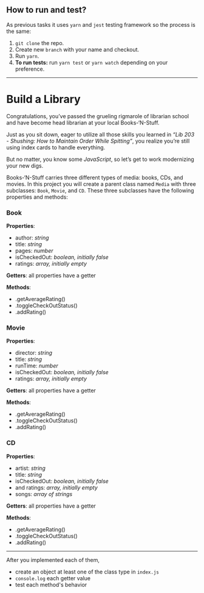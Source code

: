## How to run and test?

As previous tasks it uses `yarn` and `jest` testing framework so the process is the same:

1. `git clone` the repo.
2. Create new `branch` with your name and checkout.
3. Run `yarn`.
4. **To run tests:** run `yarn test` or `yarn watch` depending on your preference.

---

# Build a Library

Congratulations, you’ve passed the grueling rigmarole of librarian school and have become head librarian at your local Books-‘N-Stuff.

Just as you sit down, eager to utilize all those skills you learned in _“Lib 203 - Shushing: How to Maintain Order While Spitting”_, you realize you’re still using index cards to handle everything.

But no matter, you know some _JavaScript_, so let’s get to work modernizing your new digs.

Books-‘N-Stuff carries three different types of media: books, CDs, and movies. In this project you will create a parent class named `Media` with three subclasses: `Book`, `Movie`, and `CD`. These three subclasses have the following properties and methods:

### Book

**Properties**:

- author: _string_
- title: _string_
- pages: _number_
- isCheckedOut: _boolean, initially false_
- ratings: _array, initially empty_

**Getters**: all properties have a getter

**Methods**:

- .getAverageRating()
- .toggleCheckOutStatus()
- .addRating()

### Movie

**Properties**:

- director: _string_
- title: _string_
- runTime: _number_
- isCheckedOut: _boolean, initially false_
- ratings: _array, initially empty_

**Getters**: all properties have a getter

**Methods**:

- .getAverageRating()
- .toggleCheckOutStatus()
- .addRating()

### CD

**Properties**:

- artist: _string_
- title: _string_
- isCheckedOut: _boolean, initially false_
- and ratings: _array, initially empty_
- songs: _array of strings_

**Getters**: all properties have a getter

**Methods**:

- .getAverageRating()
- .toggleCheckOutStatus()
- .addRating()

---

After you implemented each of them,

- create an object at least one of the class type in `index.js`
- `console.log` each getter value
- test each method's behavior
